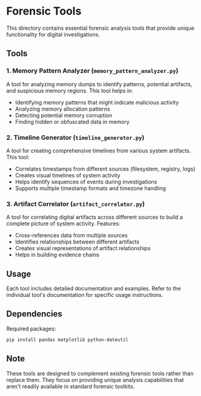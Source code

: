 # Forensic Tools

This directory contains essential forensic analysis tools that provide unique functionality for digital investigations.

## Tools

### 1. Memory Pattern Analyzer (`memory_pattern_analyzer.py`)
A tool for analyzing memory dumps to identify patterns, potential artifacts, and suspicious memory regions. This tool helps in:
- Identifying memory patterns that might indicate malicious activity
- Analyzing memory allocation patterns
- Detecting potential memory corruption
- Finding hidden or obfuscated data in memory

### 2. Timeline Generator (`timeline_generator.py`)
A tool for creating comprehensive timelines from various system artifacts. This tool:
- Correlates timestamps from different sources (filesystem, registry, logs)
- Creates visual timelines of system activity
- Helps identify sequences of events during investigations
- Supports multiple timestamp formats and timezone handling

### 3. Artifact Correlator (`artifact_correlator.py`)
A tool for correlating digital artifacts across different sources to build a complete picture of system activity. Features:
- Cross-references data from multiple sources
- Identifies relationships between different artifacts
- Creates visual representations of artifact relationships
- Helps in building evidence chains

## Usage

Each tool includes detailed documentation and examples. Refer to the individual tool's documentation for specific usage instructions.

## Dependencies

Required packages:
```bash
pip install pandas matplotlib python-dateutil
```

## Note

These tools are designed to complement existing forensic tools rather than replace them. They focus on providing unique analysis capabilities that aren't readily available in standard forensic toolkits. 